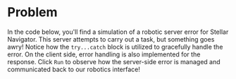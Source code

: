 # Problem
In the code below, you'll find a simulation of a robotic server error for Stellar 
Navigator. This server attempts to carry out a task, but something goes awry! 
Notice how the `try...catch` block is utilized to gracefully handle the error. 
On the client side, error handling is also implemented for the response. Click 
`Run` to observe how the server-side error is managed and communicated back to 
our robotics interface!

